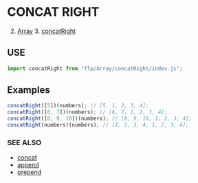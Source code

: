 # CONCAT RIGHT

2. [Array](../README.md)
    3. [concatRight](./README.md)


## USE

```javascript
import concatRight from "flp/Array/concatRight/index.js";
```

## Examples

```javascript
concatRight([5])(numbers); // [5, 1, 2, 3, 4];
concatRight([6, 7])(numbers); // [6, 7, 1, 2, 3, 4];
concatRight([8, 9, 10])(numbers); // [8, 9, 10, 1, 2, 3, 4];
concatRight(numbers)(numbers); // [1, 2, 3, 4, 1, 2, 3, 4];
```

### SEE ALSO

- [concat](../concat/README.md)
- [append](../append/README.md)
- [prepend](../prepend/README.md)

